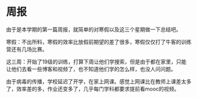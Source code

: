# 周报
由于是本学期的第一篇周报，就简单的对寒假以及这三个星期做一下总结吧。

寒假：不出所料，寒假的效率比放假前期望的差了很多，寒假仅仅打了牛客的训练营还有几场比赛。

这三周：开始了19级的训练，打算下周让他们学搜索，但是由于都在家里，只能让他们去看一些博客和视频了，也不知道他们学的怎么样，也没人问问题。

由于病毒的传播，学校延迟了开学，在家上网课。感觉上网课比在教师上课差太多了，效率差的多，作业还变多了，几乎每门学科都要求提前看mooc的视频。